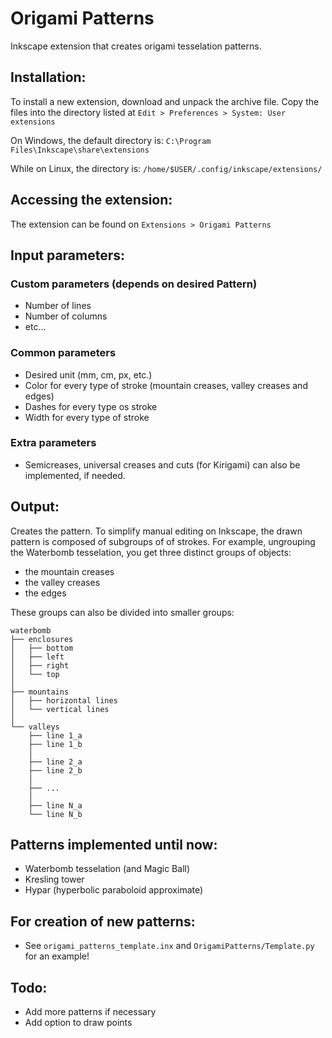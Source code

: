 # Origami Patterns
Inkscape extension that creates origami tesselation patterns.

## Installation:
To install a new extension, download and unpack the archive file. Copy the files into the directory listed at `Edit > Preferences > System: User extensions`

On Windows, the default directory is:
`C:\Program Files\Inkscape\share\extensions`

While on Linux, the directory is:
`/home/$USER/.config/inkscape/extensions/`

## Accessing the extension:
The extension can be found on `Extensions > Origami Patterns`

## Input parameters:
### Custom parameters (depends on desired Pattern)
- Number of lines
- Number of columns
- etc...
### Common parameters
- Desired unit (mm, cm, px, etc.)
- Color for every type of stroke (mountain creases, valley creases and edges)
- Dashes for every type os stroke
- Width for every type of stroke
### Extra parameters
- Semicreases, universal creases and cuts (for Kirigami) can also be implemented, if needed.

## Output:
Creates the pattern. 
To simplify manual editing on Inkscape, the drawn pattern is composed of subgroups of
of strokes.
For example, ungrouping the Waterbomb tesselation, you get three distinct groups of objects:
- the mountain creases
- the valley creases
- the edges

These groups can also be divided into smaller groups:

```
waterbomb
├── enclosures
│   ├── bottom
│   ├── left
│   ├── right
│   └── top
│   
├── mountains
│   ├── horizontal lines
│   └── vertical lines
│   
└── valleys
    ├── line 1_a
    ├── line 1_b
    │   
    ├── line 2_a
    ├── line 2_b
    │   
    ├── ...
    │   
    ├── line N_a
    └── line N_b
```

## Patterns implemented until now:
- Waterbomb tesselation (and Magic Ball)
- Kresling tower
- Hypar (hyperbolic paraboloid approximate)

## For creation of new patterns:
- See `origami_patterns_template.inx` and `OrigamiPatterns/Template.py` for an example!

## Todo:
- Add more patterns if necessary
- Add option to draw points

